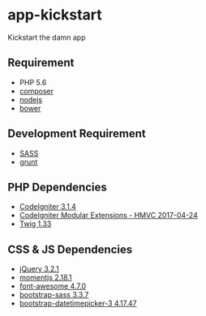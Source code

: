# app-kickstart
Kickstart the damn app

## Requirement
* PHP 5.6
* [composer](https://getcomposer.org/doc/00-intro.md)
* [nodejs](https://nodejs.org/en/)
* [bower](https://bower.io/)

## Development Requirement
* [SASS](http://sass-lang.com/install)
* [grunt](https://gruntjs.com/getting-started)

## PHP Dependencies
* [CodeIgniter 3.1.4](http://codeigniter.com)
* [CodeIgniter Modular Extensions - HMVC 2017-04-24](https://bitbucket.org/wiredesignz/codeigniter-modular-extensions-hmvc)
* [Twig 1.33](https://twig.sensiolabs.org/)

## CSS & JS Dependencies
* [jQuery 3.2.1](http://jquery.com/download/)
* [momentjs 2.18.1](https://momentjs.com/)
* [font-awesome 4.7.0](http://fontawesome.io/get-started/)
* [bootstrap-sass 3.3.7](https://github.com/twbs/bootstrap-sass)
* [bootstrap-datetimepicker-3 4.17.47](https://eonasdan.github.io/bootstrap-datetimepicker/Installing/)
